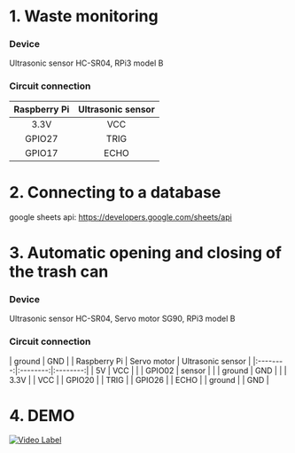 # 1. Waste monitoring

### Device
Ultrasonic sensor HC-SR04, RPi3 model B

### Circuit connection
| Raspberry Pi | Ultrasonic sensor |
|:--------:|:--------:|
| 3.3V | VCC |
| GPIO27 | TRIG |
| GPIO17 | ECHO |

# 2. Connecting to a database
google sheets api: https://developers.google.com/sheets/api

# 3. Automatic opening and closing of the trash can

### Device
Ultrasonic sensor HC-SR04, Servo motor SG90, RPi3 model B

### Circuit connection
| ground | GND |
| Raspberry Pi | Servo motor | Ultrasonic sensor |
|:--------:|:--------:|:--------:|
| 5V | VCC |  |
| GPIO02 | sensor |  |
| ground | GND |  |
| 3.3V |  | VCC |
| GPIO20 |  | TRIG |
| GPIO26 |  | ECHO |
| ground |  | GND |

# 4. DEMO
[![Video Label](https://i9.ytimg.com/vi/w_6GqLav7gM/mq1.jpg?sqp=CLyf7v4F&rs=AOn4CLBvJ1WaO5Fv0ooPz2ORO2hc042E9g)](https://www.youtube.com/watch?v=w_6GqLav7gM&feature=youtu.be)
